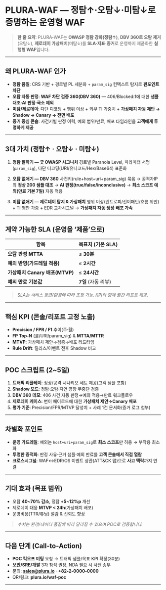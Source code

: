 # PLURA‑WAF — 정탐↑·오탐↓·미탐↓로 증명하는 **운영형 WAF**

> **한 줄 요약**: PLURA‑WAF는 **OWASP 정탐 강화(정탐↑)**, **DBV 360로 오탐 제거**(오탐↓), **제로데이 가상패치**(미탐↓)를
> **SLA·지표·증거**로 운영까지 제품화한 **실행형 WAF**입니다.

---

## 왜 PLURA‑WAF 인가

* **정탐 품질**: CRS 기반 + 경로별 PL 세분화 + `param_sig` 컨텍스트 탐지로 **핀포인트 차단**
* **오탐 자동 판정**: **WAF 차단 검증 360(DBV 360)** — 406/Blocked:1에 대한 **샘플 대조·AI 판정·국소 예외**
* **미탐/제로데이**: 다단 디코딩 + 행위 이상 + 외부 TI 가중치 + **가상패치 자동 제안 → Shadow → Canary → 전면 배포**
* **증거 중심 콘솔**: 사건키별 판정 이력, 예외 범위/만료, 배포 타임라인을 **고객에게 투명하게 제공**

---

## 3대 가치 (정탐↑ · 오탐↓ · 미탐↓)

1. **정탐 잘하기 — 굿 OWASP 시그니처**
   경로별 Paranoia Level, 파라미터 서명(`param_sig`), 다단 디코딩(URI/유니코드/Hex/Base64) 표준화

2. **오탐 없애기 — DBV 360**
   사건키(rule+host+uri+param_sig) 묶음 → 공격자IP의 **정상 200 샘플 대조** → **AI 판정(true/false/inconclusive)** →
   **최소 스코프 예외(만료 기본 7일)** 자동 적용

3. **미탐 없애기 — 제로데이 탐지 & 가상패치**
   행위 이상(엔트로피/전이패턴/흐름 위반) + TI 평판 가중 + EDR 교차시그널 → **가상패치 자동 생성·배포 가속**

---

## 계약 가능한 SLA (운영을 ‘제품’으로)

| 항목                       | 목표치 (기본 SLA)   |
| ------------------------ | -------------- |
| **오탐 판정 MTTA**           | ≤ **30분**      |
| **예외 반영(가드레일 적용)**       | ≤ **2시간**      |
| **가상패치 Canary 배포(MTVP)** | ≤ **24시간**     |
| **예외 만료 기본값**            | **7일** (자동 리뷰) |

> *SLA는 서비스 등급/환경에 따라 조정 가능. KPI와 함께 월간 리포트 제공.*

---

## 핵심 KPI (콘솔/리포트 고정 노출)

* **Precision / FPR / F1** 추이(주·월)
* **FP Top‑N** (룰/URI/param_sig) & **MTTA/MTTR**
* **MTVP**: 가상패치 제안→검증→배포 리드타임
* **Rule Drift**: 릴리스/이벤트 전후 Shadow 비교

---

## POC 스크립트 (2~5일)

1. **트래픽 리플레이**: 정상/공격 시나리오 세트 제공(고객 샘플 포함)
2. **Shadow 모드**: 정탐·오탐·지연 영향 무중단 검증
3. **DBV 360 데모**: 406 사건 자동 판정→예외 적용→만료 워크플로우
4. **제로데이 케이스**: 변이 페이로드에 대한 **가상패치 제안→Canary 배포**
5. **평가 기준**: Precision/FPR/MTVP 달성치 + 사례 1건 문서화(증거 로그 첨부)

---

## 차별화 포인트

* **운영 가드레일**: 예외는 `host+uri+param_sig`로 **최소 스코프**만 허용 → 부작용 최소화
* **투명한 증적화**: 판정 사유·근거 샘플·예외 만료를 **고객 콘솔에서 직접 열람**
* **크로스시그널**: WAF↔EDR/OS 이벤트 상관(ATT&CK 맵)으로 **사고 맥락**까지 연결

---

## 기대 효과 (목표 범위)

* 오탐 **40~70% 감소**, 정탐 **+5~12%p** 개선
* 제로데이 대응 **MTVP < 24h**(가상패치 배포)
* 운영비용(TTR/튜닝) 절감 & 신뢰도 향상

> *수치는 환경/데이터 품질에 따라 달라질 수 있으며 POC로 검증합니다.*

---

## 다음 단계 (Call‑to‑Action)

* **POC 킥오프 미팅** 요청 → 트래픽 샘플/목표 KPI 확정(30분)
* **보안/SRE/개발** 3자 참석 권장, NDA 필요 시 사전 송부
* 문의: **[sales@plura.io](mailto:sales@plura.io)** · **+82‑2‑0000‑0000**
* QR/링크: **plura.io/waf‑poc**

---
